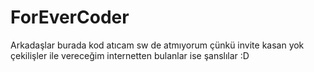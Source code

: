 # ForEverCoder
Arkadaşlar burada kod atıcam sw de atmıyorum çünkü invite kasan yok çekilişler ile vereceğim internetten bulanlar ise şanslılar :D
